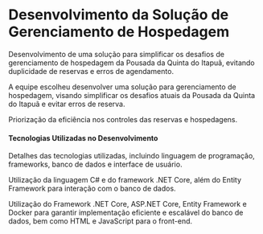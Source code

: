 <h1>Desenvolvimento da Solução de Gerenciamento de Hospedagem </h1>


Desenvolvimento de uma solução para simplificar os desafios de gerenciamento de hospedagem da Pousada da Quinta do Itapuã, evitando duplicidade de reservas e erros de agendamento.


A equipe escolheu desenvolver uma solução para gerenciamento de hospedagem, visando simplificar os desafios atuais da Pousada da Quinta do Itapuã e evitar erros de reserva.


Priorização da eficiência nos controles das reservas e hospedagens.

<h4>Tecnologias Utilizadas no Desenvolvimento</h4>


Detalhes das tecnologias utilizadas, incluindo linguagem de programação, frameworks, banco de dados e interface de usuário.


Utilização da linguagem C# e do framework .NET Core, além do Entity Framework para interação com o banco de dados.


Utilização do Framework .NET Core, ASP.NET Core, Entity Framework e Docker para garantir implementação eficiente e escalável do banco de dados, bem como HTML e JavaScript para o front-end.
